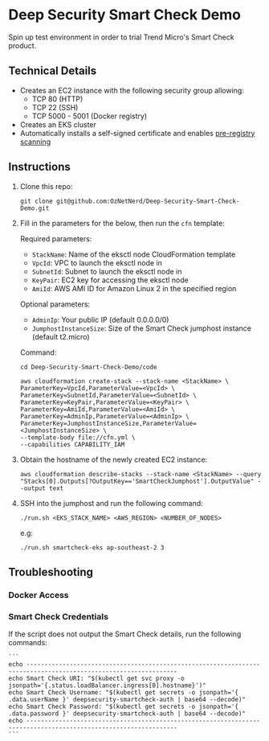 # Deep Security Smart Check Demo

Spin up test environment in order to trial Trend Micro's Smart Check product.

## Technical Details 

* Creates an EC2 instance with the following security group allowing:
    * TCP 80 (HTTP)
    * TCP 22 (SSH) 
    * TCP 5000 - 5001 (Docker registry)
* Creates an EKS cluster
* Automatically installs a self-signed certificate and enables [pre-registry scanning](https://github.com/deep-security/smartcheck-helm/wiki/Configure-pre-registry-scanning)

## Instructions
1. Clone this repo:

	```
	git clone git@github.com:OzNetNerd/Deep-Security-Smart-Check-Demo.git
	```

2. Fill in the parameters for the below, then run the `cfn` template:

    Required parameters:
      * `StackName`: Name of the eksctl node CloudFormation template
	  * `VpcId`: VPC to launch the eksctl node in
	  * `SubnetId`: Subnet to launch the eksctl node in
	  * `KeyPair`: EC2 key for accessing the eksctl node
	  * `AmiId`: AWS AMI ID for Amazon Linux 2 in the specified region

    Optional parameters:
	  * `AdminIp`: Your public IP (default 0.0.0.0/0)
	  * `JumphostInstanceSize`: Size of the Smart Check jumphost instance (default t2.micro)
	 
    Command:

	```
	cd Deep-Security-Smart-Check-Demo/code
	
	aws cloudformation create-stack --stack-name <StackName> \
	ParameterKey=VpcId,ParameterValue=<VpcId> \
	ParameterKey=SubnetId,ParameterValue=<SubnetId> \
	ParameterKey=KeyPair,ParameterValue=<KeyPair> \
	ParameterKey=AmiId,ParameterValue=<AmiId> \
	ParameterKey=AdminIp,ParameterValue=<AdminIp> \
	ParameterKey=JumphostInstanceSize,ParameterValue=<JumphostInstanceSize> \
	--template-body file://cfn.yml \
	--capabilities CAPABILITY_IAM
	```
3. Obtain the hostname of the newly created EC2 instance:

    ```
    aws cloudformation describe-stacks --stack-name <StackName> --query "Stacks[0].Outputs[?OutputKey=='SmartCheckJumphost'].OutputValue" --output text
    ```
4. SSH into the jumphost and run the following command:

    ```
    ./run.sh <EKS_STACK_NAME> <AWS_REGION> <NUMBER_OF_NODES>
    ```
    
    e.g:

    ```
    ./run.sh smartcheck-eks ap-southeast-2 3
    ``` 

## Troubleshooting
### Docker Access



### Smart Check Credentials
If the script does not output the Smart Check details, run the following commands:

    ```
    echo ----------------------------------------------------------------------------------------------------------------
    echo Smart Check URI: "$(kubectl get svc proxy -o jsonpath='{.status.loadBalancer.ingress[0].hostname}')"
    echo Smart Check Username: "$(kubectl get secrets -o jsonpath='{ .data.userName }' deepsecurity-smartcheck-auth | base64 --decode)"
    echo Smart Check Password: "$(kubectl get secrets -o jsonpath='{ .data.password }' deepsecurity-smartcheck-auth | base64 --decode)"
    echo ----------------------------------------------------------------------------------------------------------------
    ```